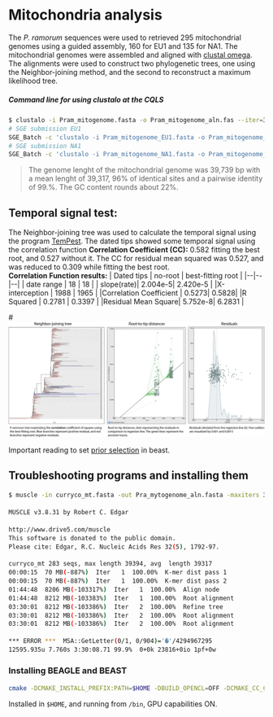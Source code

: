 # Mitochondria analysis

The _P. ramorum_ sequences were used to retrieved 295 mitochondrial genomes using a guided assembly, 160 for EU1 and 135 for NA1. The mitochondrial genomes were assembled and aligned with [clustal omega](http://www.clustal.org/omega/). The alignments were used to construct two phylogenetic trees, one using the Neighbor-joining method, and the second to reconstruct a maximum likelihood tree. 

##### Command line for using clustalo at the CQLS
```bash
$ clustalo -i Pram_mitogenome.fasta -o Pram_mitogenome_aln.fas --iter=3 --threads=20
# SGE submission EU1
SGE_Batch -c 'clustalo -i Pram_mitogenome_EU1.fasta -o Pram_mitogenome_EU1-aln.fas --iter=10 --threads=12 -v' -P 12 -q bpp -r clustal-EU1mg
# SGE submission NA1
SGE_Batch -c 'clustalo -i Pram_mitogenome_NA1.fasta -o Pram_mitogenome_NA1-aln.fas --iter=10 --threads=12 -v' -P 12 -q bpp -r clustal-NA1mg

```
> The genome lenght of the mitochondrial genome was 39,739 bp with a mean lenght of 39,317, 96% of identical sites and a pairwise identity of 99.%. The GC content rounds about 22%.

## Temporal signal test:
The Neighbor-joining tree was used to calculate the temporal signal using the program [TemPest](https://beast.community/tempest). 
The dated tips showed some temporal signal using the correlation function **Correlation Coefficient (CC):** 0.582 fitting the best root, and 0.527 without it. The CC for residual mean squared was 0.527, and was reduced to 0.309 while fitting the best root.\
**Correlation Function results:**
| Dated tips | no-root | best-fitting root |
|--|--|--|
| date range | 18     | 18 |
| slope(rate)| 2.004e-5| 2.420e-5 |
|X-interception | 1988 | 1965 |
|Correlation Coefficient | 0.5273| 0.5828|
|R Squared  | 0.2781 | 0.3397 |
|Residual Mean Square| 5.752e-8| 6.2831 |

#![tempest_results](https://github.com/ricardoi/genedis_networks/blob/main/mitochondria/figures/Pram_295_tempest.png)


Important reading to set [prior selection](https://taming-the-beast.org/tutorials/Prior-selection/) in beast.

## Troubleshooting programs and installing them
```bash
$ muscle -in curryco_mt.fasta -out Pra_mytogenome_aln.fasta -maxiters 3

MUSCLE v3.8.31 by Robert C. Edgar

http://www.drive5.com/muscle
This software is donated to the public domain.
Please cite: Edgar, R.C. Nucleic Acids Res 32(5), 1792-97.

curryco_mt 283 seqs, max length 39394, avg  length 39317
00:00:15  70 MB(-887%)  Iter   1  100.00%  K-mer dist pass 1
00:00:15  70 MB(-887%)  Iter   1  100.00%  K-mer dist pass 2
01:44:48  8206 MB(-103317%)  Iter   1  100.00%  Align node      
01:44:48  8212 MB(-103383%)  Iter   1  100.00%  Root alignment
03:30:01  8212 MB(-103386%)  Iter   2  100.00%  Refine tree   
03:30:01  8212 MB(-103386%)  Iter   2  100.00%  Root alignment
03:30:01  8212 MB(-103386%)  Iter   2  100.00%  Root alignment

*** ERROR ***  MSA::GetLetter(0/1, 0/904)='�'/4294967295
12595.935u 7.760s 3:30:08.71 99.9%	0+0k 23816+0io 1pf+0w
```

### Installing BEAGLE and BEAST

```bash 
cmake -DCMAKE_INSTALL_PREFIX:PATH=$HOME -DBUILD_OPENCL=OFF -DCMAKE_CC_COMPILER=/usr/bin/cuda-gcc -DCMAKE_CXX_COMPILER=/usr/bin/cuda-g++ ..
```
Installed in `$HOME`, and running from `/bin`, GPU capabilities ON.

